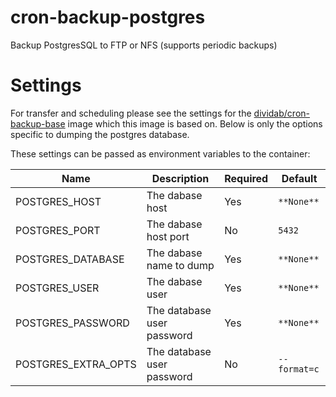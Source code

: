 # cron-backup-postgres

Backup PostgresSQL to FTP or NFS (supports periodic backups)

# Settings

For transfer and scheduling please see the settings for the [dividab/cron-backup-base](https://github.com/dividab/cron-backup-base) image which this image is based on. Below is only the options specific to dumping the postgres database. 

These settings can be passed as environment variables to the container:

| Name                      | Description                                  | Required  | Default      |
| ------------------------- | -------------------------------------------- | --------- | ------------ |
| POSTGRES_HOST             | The dabase host                              | Yes       | `**None**`   |
| POSTGRES_PORT             | The dabase host port                         | No        | `5432`       |
| POSTGRES_DATABASE         | The dabase name to dump                      | Yes       | `**None**`   |
| POSTGRES_USER             | The dabase user                              | Yes       | `**None**`   |
| POSTGRES_PASSWORD         | The database user password                   | Yes       | `**None**`   |
| POSTGRES_EXTRA_OPTS       | The database user password                   | No        | `--format=c` |
